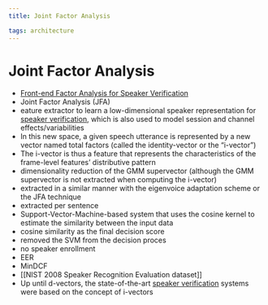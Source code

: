 ```yaml
---
title: Joint Factor Analysis

tags: architecture 
---
```


# Joint Factor Analysis
- [Front-end Factor Analysis for Speaker Verification](http://groups.csail.mit.edu/sls/publications/2010/Dehak_IEEE_Transactions.pdf)
- Joint Factor Analysis (JFA)
- eature extractor to learn a low-dimensional speaker representation for [speaker verification](Speaker%20Verification.md), which is also used to model session and channel effects/variabilities
- In this new space, a given speech utterance is represented by a new vector named total factors (called the identity-vector or the “i-vector”)
- The i-vector is thus a feature that represents the characteristics of the frame-level features’ distributive pattern
- dimensionality reduction of the GMM supervector (although the GMM supervector is not extracted when computing the i-vector)
- extracted in a similar manner with the eigenvoice adaptation scheme or the JFA technique
- extracted per sentence
- Support-Vector-Machine-based system that uses the cosine kernel to estimate the similarity between the input data
- cosine similarity as the final decision score
- removed the SVM from the decision proces
- no speaker enrollment
- EER
- MinDCF
- [[NIST 2008 Speaker Recognition Evaluation dataset]]
- Up until d-vectors, the state-of-the-art [speaker verification](Speaker%20Verification.md) systems were based on the concept of i-vectors










